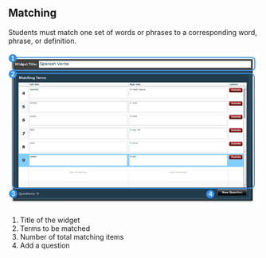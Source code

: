 ## Matching ##

Students must match one set of words or phrases to a corresponding word, phrase, or definition.

![matching creator screen](assets/create_widget_matching.png "matching creator screen")

1. Title of the widget
2. Terms to be matched
3. Number of total matching items
4. Add a question